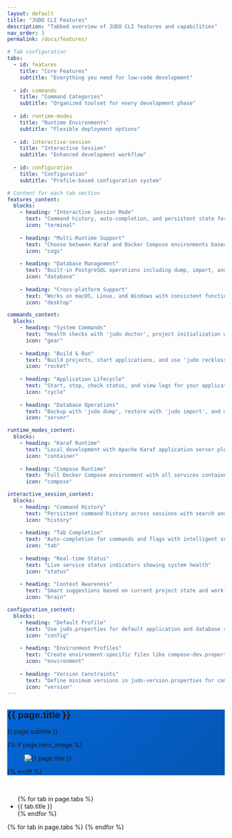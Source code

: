 ```yaml
---
layout: default
title: "JUDO CLI Features"
description: "Tabbed overview of JUDO CLI features and capabilities"
nav_order: 3
permalink: /docs/features/

# Tab configuration
tabs:
  - id: features
    title: "Core Features"
    subtitle: "Everything you need for low-code development"
    
  - id: commands
    title: "Command Categories"
    subtitle: "Organized toolset for every development phase"
    
  - id: runtime-modes
    title: "Runtime Environments"
    subtitle: "Flexible deployment options"
    
  - id: interactive-session
    title: "Interactive Session"
    subtitle: "Enhanced development workflow"
    
  - id: configuration
    title: "Configuration"
    subtitle: "Profile-based configuration system"

# Content for each tab section
features_content:
  blocks:
    - heading: "Interactive Session Mode"
      text: "Command history, auto-completion, and persistent state for seamless development workflow."
      icon: "terminal"
    
    - heading: "Multi-Runtime Support"
      text: "Choose between Karaf and Docker Compose environments based on your needs."
      icon: "cogs"
    
    - heading: "Database Management"
      text: "Built-in PostgreSQL operations including dump, import, and schema migrations."
      icon: "database"
    
    - heading: "Cross-platform Support"
      text: "Works on macOS, Linux, and Windows with consistent functionality."
      icon: "desktop"

commands_content:
  blocks:
    - heading: "System Commands"
      text: "Health checks with 'judo doctor', project initialization with 'judo init', and interactive sessions."
      icon: "gear"
    
    - heading: "Build & Run"
      text: "Build projects, start applications, and use 'judo reckless' for fast development cycles."
      icon: "rocket"
    
    - heading: "Application Lifecycle"
      text: "Start, stop, check status, and view logs for your applications and services."
      icon: "cycle"
    
    - heading: "Database Operations"
      text: "Backup with 'judo dump', restore with 'judo import', and manage schema upgrades."
      icon: "server"

runtime_modes_content:
  blocks:
    - heading: "Karaf Runtime"
      text: "Local development with Apache Karaf application server plus Docker services for database and authentication."
      icon: "container"
    
    - heading: "Compose Runtime"
      text: "Full Docker Compose environment with all services containerized for consistent deployment."
      icon: "compose"

interactive_session_content:
  blocks:
    - heading: "Command History"
      text: "Persistent command history across sessions with search and navigation"
      icon: "history"
    
    - heading: "Tab Completion"
      text: "Auto-completion for commands and flags with intelligent suggestions"
      icon: "tab"
    
    - heading: "Real-time Status"
      text: "Live service status indicators showing system health"
      icon: "status"
    
    - heading: "Context Awareness"
      text: "Smart suggestions based on current project state and workflow"
      icon: "brain"

configuration_content:
  blocks:
    - heading: "Default Profile"
      text: "Use judo.properties for default application and database settings"
      icon: "config"
    
    - heading: "Environment Profiles"
      text: "Create environment-specific files like compose-dev.properties for different setups"
      icon: "environment"
    
    - heading: "Version Constraints"
      text: "Define minimum versions in judo-version.properties for compatibility"
      icon: "version"
---
```


<!-- Hero Section -->
<section class="hero is-primary is-medium">
  <div class="hero-body">
    <div class="container has-text-centered">
      <h1 class="title is-1">{{ page.title }}</h1>
      <p class="subtitle is-3">{{ page.subtitle }}</p>
      {% if page.hero_image %}
      <figure class="image is-128x128 is-inline-block">
        <img src="{{ page.hero_image }}" alt="{{ page.title }}">
      </figure>
      {% endif %}
    </div>
  </div>
</section>

<!-- Tab Navigation -->
<section class="section tab-navigation">
  <div class="container">
    <div class="tabs is-centered is-boxed">
      <ul>
        {% for tab in page.tabs %}
        <li class="{% if forloop.first %}is-active{% endif %}" data-tab="{{ tab.id }}">
          <a>
            <span>{{ tab.title }}</span>
          </a>
        </li>
        {% endfor %}
      </ul>
    </div>
  </div>
</section>

<!-- Tab Content -->
<div class="tab-content-container">
  {% for tab in page.tabs %}
  <section class="section tab-content {% if forloop.first %}is-active{% endif %}" id="{{ tab.id }}-content">
    <div class="container">
      <div class="content has-text-centered">
        <h2 class="title is-2">{{ tab.title }}</h2>
        {% if tab.subtitle %}
        <p class="subtitle is-4">{{ tab.subtitle }}</p>
        {% endif %}
      </div>
      
      <div class="columns is-multiline is-centered">
        {% assign content_var = tab.id | append: '_content' %}
        {% assign tab_content = page[content_var] %}
        
        {% for block in tab_content.blocks %}
        <div class="column is-one-quarter">
          <div class="box feature-box">
            <div class="content has-text-centered">
              {% if block.icon %}
              <div class="icon-container">
                <span class="icon is-large">
                  <i class="fas fa-{{ block.icon }} fa-2x" aria-hidden="true"></i>
                </span>
              </div>
              {% endif %}
              
              <h3 class="title is-4">{{ block.heading }}</h3>
              <p>{{ block.text }}</p>
            </div>
          </div>
        </div>
        {% endfor %}
      </div>
    </div>
  </section>
  {% endfor %}
</div>

<style>
.hero.is-primary {
  background: linear-gradient(135deg, #0366d6 0%, #0556b3 100%);
}

.tab-navigation {
  padding-top: 2rem;
  padding-bottom: 0;
}

.tab-content-container {
  position: relative;
}

.tab-content {
  display: none;
  animation: fadeIn 0.3s ease;
}

.tab-content.is-active {
  display: block;
}

.feature-box {
  border: 1px solid #e1e4e8;
  border-radius: 8px;
  padding: 2rem;
  box-shadow: 0 2px 4px rgba(0, 0, 0, 0.1);
  transition: all 0.3s ease;
  height: 100%;
  text-align: center;
}

.feature-box:hover {
  transform: translateY(-4px);
  box-shadow: 0 8px 25px rgba(0, 0, 0, 0.15);
}

.icon-container {
  margin-bottom: 1.5rem;
}

.icon-container .icon {
  color: #0366d6;
}

.feature-box h3 {
  margin-bottom: 1rem;
  color: #24292e;
}

.feature-box p {
  color: #586069;
  line-height: 1.6;
}

@keyframes fadeIn {
  from {
    opacity: 0;
    transform: translateY(20px);
  }
  to {
    opacity: 1;
    transform: translateY(0);
  }
}

@media screen and (max-width: 768px) {
  .columns.is-multiline .column {
    flex: none;
    width: 100%;
  }
  
  .feature-box {
    padding: 1.5rem;
  }
  
  .tabs ul {
    flex-direction: column;
  }
  
  .tabs li {
    margin-bottom: 0.5rem;
  }
}
</style>

<script>
document.addEventListener('DOMContentLoaded', function() {
  const tabLinks = document.querySelectorAll('.tabs li');
  const tabContents = document.querySelectorAll('.tab-content');
  
  tabLinks.forEach(function(tab) {
    tab.addEventListener('click', function() {
      const tabId = this.getAttribute('data-tab');
      
      // Remove active class from all tabs and contents
      tabLinks.forEach(function(t) {
        t.classList.remove('is-active');
      });
      
      tabContents.forEach(function(content) {
        content.classList.remove('is-active');
      });
      
      // Add active class to clicked tab and corresponding content
      this.classList.add('is-active');
      document.getElementById(tabId + '-content').classList.add('is-active');
    });
  });
});
</script>